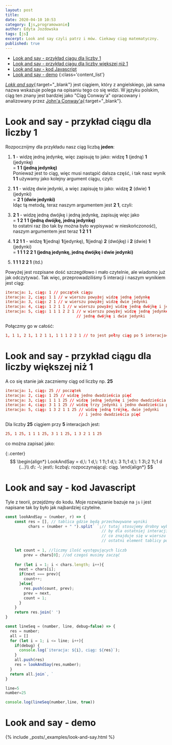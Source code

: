 ```yaml
---
layout: post
title: 
date: 2020-04-10 10:53
category: [js,programowanie]
author: Edyta Jozdowska
tags: [js]
excerpt: Look and say czyli patrz i mów. Ciekawy ciąg matematyczny.
published: true
---
```

- [Look and say - przykład ciągu dla liczby 1](#look-and-say---przyk%c5%82ad-ci%c4%85gu-dla-liczby-1)
- [Look and say - przykład ciągu dla liczby większej niż 1](#look-and-say---przyk%c5%82ad-ci%c4%85gu-dla-liczby-wi%c4%99kszej-ni%c5%bc-1)
- [Look and say - kod Javascript](#look-and-say---kod-javascript)
- [Look and say - demo](#look-and-say---demo)
{:class='content_list'}
<script type="text/javascript" async
  src="https://cdn.mathjax.org/mathjax/latest/MathJax.js?config=TeX-MML-AM_CHTML">
</script>

[*Lokk and say*](https://en.wikipedia.org/wiki/Look-and-say_sequence){:target="_blank"} jest ciągiem, który z angielskiego, jak sama nazwa wskazuje polega na opisaniu tego co się widzi. W języku polskim, ciąg ten znany jest bardziej jako "Ciąg Conway'a" opracowany i analizowany przez [John'a Conway'a](https://pl.wikipedia.org/wiki/John_Horton_Conway){:target="_blank"}.


# Look and say - przykład ciągu dla liczby 1
Rozpocznijmy dla przykładu nasz ciąg liczbą **jeden**:  
1. **1** - widzę jedną jedynkę, więc zapisuję to jako: widzę **1** (jedną) **1** (jedynkę)  
= **1 1 (jedną jedynkę)**  
Ponieważ jest to ciąg, więc musi nastąpić dalsza część, i tak nasz wynik **1 1** używamy jako kolejny argument ciągu, czyli:  
2. **1 1** - widzę dwie jedynki, a więc zapisuję to jako: widzę **2** (dwie) **1** (jedynki)  
= **2 1 (dwie jedynki)**  
Idąc tą metodą, teraz naszym argumentem jest **2 1**, czyli:
3. **2 1** - widzę jedną dwójkę i jedną jedynkę, zapisuję więc jako  
= **1 2    1 1 (jedną dwójkę, jedną jedynkę)**  
to ostatni raz (bo tak by można było wypisywać w nieskończoność), naszym argumentem jest teraz **1 2 1 1**
4. **1 2   1 1** - widzę **1**(jedną) **1**(jedynkę), **1**(jedną) **2** (dwójkę) i **2** (dwie) **1** (jedynki)  
= **1 1    1 2    2 1 (jedną jedynkę, jedną dwójkę i dwie jedynki)**

5. **1 1 1 2 2 1** (itd.)

Powyżej jest rozpisane dość szczegółowo i mało czytelnie, ale wiadomo już jak odczytywać. Tak więc, przeprowadziliśmy 5 interacji i naszym wynikiem jest ciąg:  
```conf
iteracja: 1, ciąg: 1 // początek ciągu
iteracja: 2, ciąg: 1 1 // w wierszu powyżej widzę jedną jedynkę
iteracja: 3, ciąg: 2 1 // w wierszu powyżej widzę dwie jedynki
iteracja: 4, ciąg: 1 2 1 1 // w wierszu powyżej widzę jedną dwójkę i jedną jedynkę
iteracja: 5, ciąg: 1 1 1 2 2 1 // w wierszu powyżej widzę jedną jedynkę, 
                               // jedną dwójkę i dwie jedynki
```
Połączmy go w całość:
```conf
1, 1 1, 2 1, 1 2 1 1, 1 1 1 2 2 1 // to jest pełny ciąg po 5 interacjach
```
# Look and say - przykład ciągu dla liczby większej niż 1
A co się stanie jak zaczniemy ciąg od liczby np. **25**
```conf
iteracja: 1, ciąg: 25 // początek
iteracja: 2, ciąg: 1 25 // widzę jedno dwadzieścia pięć
iteracja: 3, ciąg: 1 1 1 25 // widzę jedną jedynkę i jedno dwadzieścia pięć
iteracja: 4, ciąg: 3 1 1 25 // widzę trzy jedynki i jedno dwadzieścia pięć
iteracja: 5, ciąg: 1 3 2 1 1 25 // widzę jedną trójkę, dwie jedynki
                                // i jedno dwadzieścia pięć
```
Dla liczby **25** ciągiem przy **5** interacjach jest:
```conf
25, 1 25, 1 1 1 25, 3 1 1 25, 1 3 2 1 1 25
```
co można zapisać jako: 

{:.center} 
$$
\begin{align*}
LookAndSay = d,\: 1 d,\: 1 1\;1 d,\: 3 1\;1 d,\: 1 3\;2 1\;1 d (...)\\
 d\: -\: jest\: liczbą\: rozpoczynającą\: ciąg.
\end{align*}
$$

# Look and say - kod Javascript
Tyle z teorii, przejdźmy do kodu. Moje rozwiązanie bazuje na `js` i jest napisane tak by było jak najbardziej czytelne.
```javascript
const lookAndSay = (number, r) => {
    const res = [], // tablica gdzie będą przechowywane wyniki
          chars = (number + " ").split` `;// tutaj stosujemy drobny wybieg  
                                          // by dla ostatniej interacji móc policzyć  
                                          // co znajduje się w wierszu wyżej, 
                                          // ostatni element tablicy potrzebujemy mieć pusty
        
    let count = 1, //liczmy ilość występujących liczb
        prev = chars[0]; //od czegoś musimy zacząć
    
    for (let i = 1; i < chars.length; i++){        
      next = chars[i];      
      if(next === prev){          
        count++;          
      }else{          
        res.push(count, prev);
        prev = next,
        count = 1;
      }
    }
    return res.join(' ')
}

const lineSeq = (number, line, debug=false) => {
  res = number;  
  all = []
  for (let i = 1; i <= line; i++){      
    if(debug) {
      console.log(`iteracja: ${i}, ciąg: ${res}`);     
    }
    all.push(res)  
    res = lookAndSay(res,number);
  }
  return all.join`, `
}

line=5
number=25

console.log(lineSeq(number,line, true))
```
# Look and say - demo
{% include _posts/_examples/look-and-say.html %}

